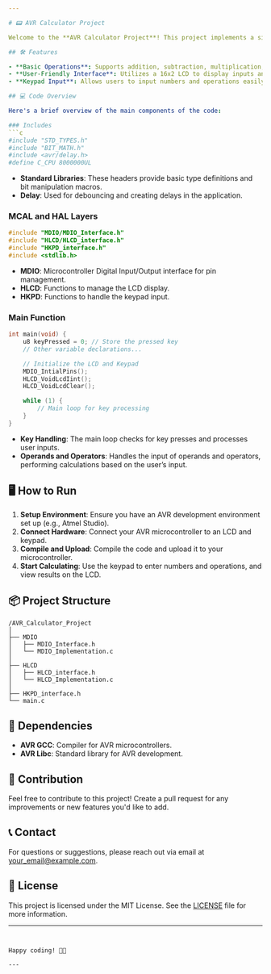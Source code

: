 ```yaml
---

# 📟 AVR Calculator Project

Welcome to the **AVR Calculator Project**! This project implements a simple calculator using an AVR microcontroller. It features an LCD display for output and a keypad for input. 

## 🛠️ Features

- **Basic Operations**: Supports addition, subtraction, multiplication, and division.
- **User-Friendly Interface**: Utilizes a 16x2 LCD to display inputs and results.
- **Keypad Input**: Allows users to input numbers and operations easily.

## 💻 Code Overview

Here's a brief overview of the main components of the code:

### Includes
```c
#include "STD_TYPES.h"
#include "BIT_MATH.h"
#include <avr/delay.h>
#define C_CPU 8000000UL
```
- **Standard Libraries**: These headers provide basic type definitions and bit manipulation macros.
- **Delay**: Used for debouncing and creating delays in the application.

### MCAL and HAL Layers
```c
#include "MDIO/MDIO_Interface.h"
#include "HLCD/HLCD_interface.h"
#include "HKPD_interface.h"
#include <stdlib.h>
```
- **MDIO**: Microcontroller Digital Input/Output interface for pin management.
- **HLCD**: Functions to manage the LCD display.
- **HKPD**: Functions to handle the keypad input.

### Main Function
```c
int main(void) {
    u8 keyPressed = 0; // Store the pressed key
    // Other variable declarations...

    // Initialize the LCD and Keypad
    MDIO_IntialPins();
    HLCD_VoidLcdIint();
    HLCD_VoidLcdClear();

    while (1) {
        // Main loop for key processing
    }
}
```
- **Key Handling**: The main loop checks for key presses and processes user inputs.
- **Operands and Operators**: Handles the input of operands and operators, performing calculations based on the user’s input.

## 🖥️ How to Run

1. **Setup Environment**: Ensure you have an AVR development environment set up (e.g., Atmel Studio).
2. **Connect Hardware**: Connect your AVR microcontroller to an LCD and keypad.
3. **Compile and Upload**: Compile the code and upload it to your microcontroller.
4. **Start Calculating**: Use the keypad to enter numbers and operations, and view results on the LCD.

## 📦 Project Structure

```
/AVR_Calculator_Project
│
├── MDIO
│   ├── MDIO_Interface.h
│   └── MDIO_Implementation.c
│
├── HLCD
│   ├── HLCD_interface.h
│   └── HLCD_Implementation.c
│
├── HKPD_interface.h
└── main.c
```

## 📖 Dependencies

- **AVR GCC**: Compiler for AVR microcontrollers.
- **AVR Libc**: Standard library for AVR development.

## 🚀 Contribution

Feel free to contribute to this project! Create a pull request for any improvements or new features you'd like to add. 

## 📞 Contact

For questions or suggestions, please reach out via email at [your_email@example.com](mailto:your_email@example.com).

## 🎉 License

This project is licensed under the MIT License. See the [LICENSE](LICENSE) file for more information.

---
```


Happy coding! 🎉✨

--- 
